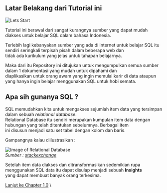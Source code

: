 ## Latar Belakang dari Tutorial ini

![Lets Start](https://media.giphy.com/media/Jg3FB9vFhgwo/giphy.gif)


Tutorial ini berawal dari sangat kurangnya sumber yang dapat mudah diakses untuk belajar SQL dalam bahasa Indonesia.

Terlebih lagi kebanyakan sumber yang ada di internet untuk belajar SQL itu sendiri seringkali terpisah pisah dalam beberapa web dan \
tidak ada kurikulum yang jelas untuk tahapan belajarnya.

Maka dari itu Repository ini ditujukan untuk mengumpulkan semua sumber dalam 1 dokumentasi yang mudah untuk dipahami dan \
diaplikasikan untuk orang awam yang ingin memulai karir di data ataupun yang hanya ingin belajar menggunakan SQL untuk hobi semata.


## Apa sih gunanya SQL ?
SQL memudahkan kita untuk mengakses sejumlah item data yang tersimpan dalam sebuah *relational database*. \
Relational Database itu sendiri merupakan kumpulan item data dengan hubungan yang telah ditentukan sebelumnya. Berbagai item \
ini disusun menjadi satu set tabel dengan kolom dan baris. 

Gampangnya kalau diilustrasikan :

![Image of Relational Database](https://github.com/imfaridz/sql-101/Images/example-relational-db.jpg)\
*Sumber : [stackexchange](https://stackoverflow.com/questions/39185915/relational-database-tables-for-food-products-specifying-different-categories)*

Setelah item data diakses dan ditransformasikan sedemikian rupa menggunakan SQL data itu dapat disulap menjadi sebuah **Insights** \
yang dapat membuat banyak orang terkesima.


[Lanjut ke Chapter 1.0](chapter1.0-SetupDatabase.md) \


